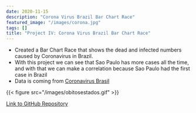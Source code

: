 ```yaml
---
date: 2020-11-15
description: "Corona Virus Brazil Bar Chart Race"
featured_image: "/images/corona.jpg"
tags: []
title: "Project IV: Corona Virus Brazil Bar Chart Race"
---
```

* Created a Bar Chart Race that shows the dead and infected numbers caused by Coronavirus in Brazil.
* With this project we can see that Sao Paulo has more cases all the time, and with that we can make a correlation because Sao Paulo had the first case in Brazil
* Data is coming from [Coronavirus Brasil](https://covid.saude.gov.br/)

{{< figure src="/images/obitosestados.gif" >}}

[Link to GitHub Repository](https://github.com/Eric-BR2001/Bar-Chart-Race-Corona-Virus-Brazil)